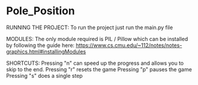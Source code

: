 # Pole_Position

RUNNING THE PROJECT:
To run the project just run the main.py file

MODULES:
The only module required is PIL / Pillow which can be installed by following the guide here:
https://www.cs.cmu.edu/~112/notes/notes-graphics.html#installingModules

SHORTCUTS:
Pressing "n" can speed up the progress and allows you to skip to the end.
Pressing "r" resets the game
Pressing "p" pauses the game
Pressing "s" does a single step
